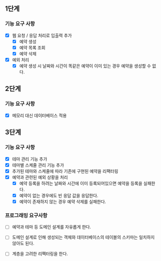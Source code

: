 ## 1단계
### 기능 요구 사항
- [x] 웹 요청 / 응답 처리로 입출력 추가
  - [x] 예약 생성
  - [x] 예약 목록 조회
  - [x] 예약 삭제
- [x] 예외 처리
    - [x] 예약 생성 시 날짜와 시간이 똑같은 예약이 이미 있는 경우 예약을 생성할 수 없다.

## 2단계
### 기능 요구 사항
- [x] 메모리 대신 데이터베이스 적용

## 3단계
### 기능 요구 사항
- [x] 테마 관리 기능 추가
- [x] 테마별 스케줄 관리 기능 추가
- [x] 추가된 테마와 스케줄에 따라 기존에 구현된 예약을 리팩터링
- [x] 예약과 관련된 예외 상황을 처리
  - [x] 예약 등록을 하려는 날짜와 시간에 이미 등록되어있으면 예약을 등록을 실패한다.
  - [x] 예약이 없는 경우에도 빈 응답 값을 응답한다.
  - [x] 예약이 존재하지 않는 경우 예약 삭제를 실패한다.
### 프로그래밍 요구사항
- [ ] 예약과 테마 등 도메인 설계를 자유롭게 한다.
- [ ] 도메인 설계로 인해 생성되는 객체와 데이터베이스의 테이블의 스키마는 일치하지 않아도 된다.
- [ ] 계층을 고려한 리팩터링을 한다.

